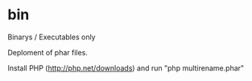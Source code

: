# bin
Binarys / Executables only

Deploment of phar files. 

Install PHP (http://php.net/downloads) and run "php multirename.phar"
